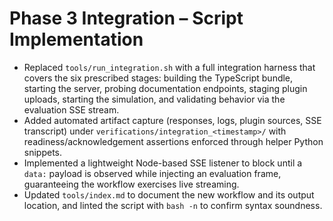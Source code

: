 # Phase 3 Integration – Script Implementation

- Replaced `tools/run_integration.sh` with a full integration harness that covers the six prescribed stages: building the TypeScript bundle, starting the server, probing documentation endpoints, staging plugin uploads, starting the simulation, and validating behavior via the evaluation SSE stream.
- Added automated artifact capture (responses, logs, plugin sources, SSE transcript) under `verifications/integration_<timestamp>/` with readiness/acknowledgement assertions enforced through helper Python snippets.
- Implemented a lightweight Node-based SSE listener to block until a `data:` payload is observed while injecting an evaluation frame, guaranteeing the workflow exercises live streaming.
- Updated `tools/index.md` to document the new workflow and its output location, and linted the script with `bash -n` to confirm syntax soundness.
